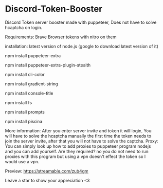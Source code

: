 # Discord-Token-Booster
Discord Token server booster made with puppeteer, Does not have to solve hcaptcha on login.

Requirements:
Brave Browser
tokens with nitro on them

installation:
latest version of node.js (google to download latest version of it)

npm install puppeteer-extra

npm install puppeteer-extra-plugin-stealth

npm install cli-color

npm install gradient-string

npm install console-title

npm install fs

npm install prompts

npm install piscina

More information:
After you enter server invite and token it will login, You will have to solve the hcaptcha manually the first time the token needs to join the server invite, after that you will not have to solve the captcha.
Proxy: You can simply look up how to add proxies to puppeteer program nodejs and you can add yourself. Are they required? no you do not need to run proxies with this program but using a vpn doesn't effect the token so I would use a vpn.

Preview: https://streamable.com/zub4gm

Leave a star to show your appreciation <3
